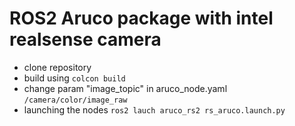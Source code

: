 # ROS2 Aruco package with intel realsense camera
- clone repository
- build using `colcon build`
- change param "image_topic" in aruco_node.yaml `/camera/color/image_raw`
- launching the nodes `ros2 lauch aruco_rs2 rs_aruco.launch.py`

